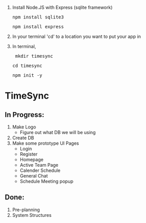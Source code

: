 1. Install Node.JS with Express (sqlite framework)
   <pre>npm install sqlite3</pre>
   <pre>npm install express</pre>
3. In your terminal 'cd' to a location you want to put your app in
4. In terminal,

    <pre> mkdir timesync</pre>
    <pre>cd timesync</pre>
    <pre>npm init -y </pre>

# TimeSync
## In Progress:
  1. Make Logo
       * Figure out what DB we will be using
  3. Create DB
  4. Make some prototype UI Pages
       * Login
       * Register
       * Homepage
       * Active Team Page
       * Calender Schedule
       * General Chat
       * Schedule Meeting popup
## Done:
  1. Pre-planning
  2. System Structures
